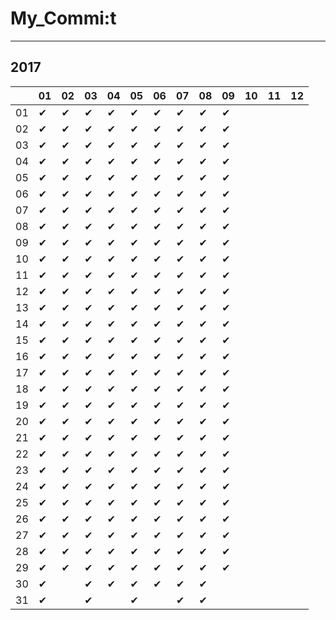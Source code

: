 # My_Commi:t

---

## 2017

|  |01|02|03|04|05|06|07|08|09|10|11|12|
|----|----|----|----|----|----|----|----|----|----|----|----|----|
|01|✔ |✔ |✔ |✔ |✔ |✔ |✔ |✔ |✔ |  |  |  |
|02|✔ |✔ |✔ |✔ |✔ |✔ |✔ |✔ |✔ |  |  |  |
|03|✔ |✔ |✔ |✔ |✔ |✔ |✔ |✔ |✔ |  |  |  |
|04|✔ |✔ |✔ |✔ |✔ |✔ |✔ |✔ |✔ |  |  |  |
|05|✔ |✔ |✔ |✔ |✔ |✔ |✔ |✔ |✔ |  |  |  |
|06|✔ |✔ |✔ |✔ |✔ |✔ |✔ |✔ |✔ |  |  |  |
|07|✔ |✔ |✔ |✔ |✔ |✔ |✔ |✔ |✔ |  |  |  |
|08|✔ |✔ |✔ |✔ |✔ |✔ |✔ |✔ |✔ |  |  |  |
|09|✔ |✔ |✔ |✔ |✔ |✔ |✔ |✔ |✔ |  |  |  |
|10|✔ |✔ |✔ |✔ |✔ |✔ |✔ |✔ |✔ |  |  |  |
|11|✔ |✔ |✔ |✔ |✔ |✔ |✔ |✔ |✔ |  |  |  |
|12|✔ |✔ |✔ |✔ |✔ |✔ |✔ |✔ |✔ |  |  |  |
|13|✔ |✔ |✔ |✔ |✔ |✔ |✔ |✔ |✔ |  |  |  |
|14|✔ |✔ |✔ |✔ |✔ |✔ |✔ |✔ |✔ |  |  |  |
|15|✔ |✔ |✔ |✔ |✔ |✔ |✔ |✔ |✔ |  |  |  |
|16|✔ |✔ |✔ |✔ |✔ |✔ |✔ |✔ |✔ |  |  |  |
|17|✔ |✔ |✔ |✔ |✔ |✔ |✔ |✔ |✔ |  |  |  |
|18|✔ |✔ |✔ |✔ |✔ |✔ |✔ |✔ |✔ |  |  |  |
|19|✔ |✔ |✔ |✔ |✔ |✔ |✔ |✔ |✔ |  |  |  |
|20|✔ |✔ |✔ |✔ |✔ |✔ |✔ |✔ |✔ |  |  |  |
|21|✔ |✔ |✔ |✔ |✔ |✔ |✔ |✔ |✔ |  |  |  |
|22|✔ |✔ |✔ |✔ |✔ |✔ |✔ |✔ |✔ |  |  |  |
|23|✔ |✔ |✔ |✔ |✔ |✔ |✔ |✔ |✔ |  |  |  |
|24|✔ |✔ |✔ |✔ |✔ |✔ |✔ |✔ |✔ |  |  |  |
|25|✔ |✔ |✔ |✔ |✔ |✔ |✔ |✔ |✔ |  |  |  |
|26|✔ |✔ |✔ |✔ |✔ |✔ |✔ |✔ |✔ |  |  |  |
|27|✔ |✔ |✔ |✔ |✔ |✔ |✔ |✔ |✔ |  |  |  |
|28|✔ |✔ |✔ |✔ |✔ |✔ |✔ |✔ |✔ |  |  |  |
|29|✔ |✔ |✔ |✔ |✔ |✔ |✔ |✔ |✔ |  |  |  |
|30|✔ |  |✔ |✔ |✔ |✔ |✔ |✔ |  |  |  |  |
|31|✔ |  |✔ |  |✔ |  |✔ |✔ |  |  |  |  |
